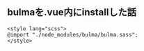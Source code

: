 ## bulmaを.vue内にinstallした話
```
<style lang="scss">
@import "./node_modules/bulma/bulma.sass";
</style>
```